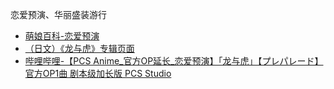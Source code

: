 恋爱预演、华丽盛装游行
- [萌娘百科-恋爱预演](https://zh.moegirl.org.cn/%E6%81%8B%E7%88%B1%E9%A2%84%E6%BC%94)
- [（日文）《龙与虎》专辑页面](http://www.starchild.co.jp/special/toradora/release.html)
- [哔哩哔哩-【PCS Anime_官方OP延长_恋爱预演】「龙与虎」【プレパレード】官方OP1曲 剧本级加长版 PCS Studio](https://www.bilibili.com/video/BV1Ng411379a)
